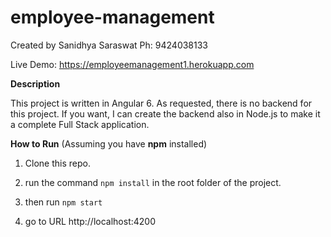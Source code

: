 # employee-management
Created by Sanidhya Saraswat
Ph: 9424038133

Live Demo: https://employeemanagement1.herokuapp.com

**Description**

This project is written in Angular 6. As requested, there is no backend for this project. If you want, I can create the backend also in Node.js to make it a complete Full Stack application.

**How to Run**
(Assuming you have **npm** installed)

1) Clone this repo.

2) run the command `npm install` in the root folder of the project.

3) then run `npm start`

4) go to  URL http://localhost:4200
